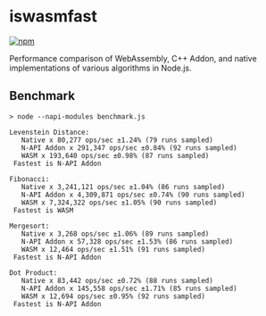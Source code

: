 # iswasmfast

[![npm](https://img.shields.io/npm/v/iswasmfast.svg?style=flat-square)](https://www.npmjs.com/package/iswasmfast)

Performance comparison of WebAssembly, C++ Addon, and native implementations of various algorithms in Node.js.

## Benchmark
```
> node --napi-modules benchmark.js

Levenstein Distance:
   Native x 80,277 ops/sec ±1.24% (79 runs sampled)
   N-API Addon x 291,347 ops/sec ±0.84% (92 runs sampled)
   WASM x 193,640 ops/sec ±0.98% (87 runs sampled)
 Fastest is N-API Addon

Fibonacci:
   Native x 3,241,121 ops/sec ±1.04% (86 runs sampled)
   N-API Addon x 4,309,871 ops/sec ±0.74% (90 runs sampled)
   WASM x 7,324,322 ops/sec ±1.05% (90 runs sampled)
 Fastest is WASM

Mergesort:
   Native x 3,268 ops/sec ±1.06% (89 runs sampled)
   N-API Addon x 57,328 ops/sec ±1.53% (86 runs sampled)
   WASM x 12,464 ops/sec ±1.51% (91 runs sampled)
 Fastest is N-API Addon

Dot Product:
   Native x 83,442 ops/sec ±0.72% (88 runs sampled)
   N-API Addon x 145,558 ops/sec ±1.71% (85 runs sampled)
   WASM x 12,694 ops/sec ±0.95% (92 runs sampled)
 Fastest is N-API Addon
```
